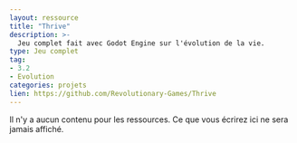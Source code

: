 ```yaml
---
layout: ressource
title: "Thrive"
description: >-
  Jeu complet fait avec Godot Engine sur l'évolution de la vie.
type: Jeu complet
tag:
- 3.2
- Evolution
categories: projets
lien: https://github.com/Revolutionary-Games/Thrive
---
```


Il n'y a aucun contenu pour les ressources.
Ce que vous écrirez ici ne sera jamais affiché.

